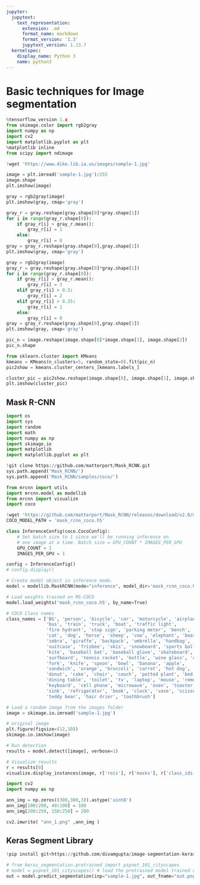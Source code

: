 ```yaml
---
jupyter:
  jupytext:
    text_representation:
      extension: .md
      format_name: markdown
      format_version: '1.3'
      jupytext_version: 1.13.7
  kernelspec:
    display_name: Python 3
    name: python3
---
```


# Basic techniques for Image segmentation

```python colab={"base_uri": "https://localhost:8080/", "height": 34} colab_type="code" executionInfo={"elapsed": 1059, "status": "ok", "timestamp": 1585722608225, "user": {"displayName": "Sparsh Agarwal", "photoUrl": "", "userId": "13037694610922482904"}, "user_tz": -330} id="ig5H4QC5c5hW" outputId="f2db1fae-2a8e-4525-dea5-99afb9bec282"
%tensorflow_version 1.x
from skimage.color import rgb2gray
import numpy as np
import cv2
import matplotlib.pyplot as plt
%matplotlib inline
from scipy import ndimage
```

```python colab={"base_uri": "https://localhost:8080/", "height": 204} colab_type="code" executionInfo={"elapsed": 6008, "status": "ok", "timestamp": 1585722616350, "user": {"displayName": "Sparsh Agarwal", "photoUrl": "", "userId": "13037694610922482904"}, "user_tz": -330} id="Kc7WWfHpfatL" outputId="2811813d-1ee5-421b-f878-369c27059d50"
!wget 'https://www.dike.lib.ia.us/images/sample-1.jpg'
```

```python colab={"base_uri": "https://localhost:8080/", "height": 286} colab_type="code" executionInfo={"elapsed": 4344, "status": "ok", "timestamp": 1585722616351, "user": {"displayName": "Sparsh Agarwal", "photoUrl": "", "userId": "13037694610922482904"}, "user_tz": -330} id="9oKZbmzufh8k" outputId="10f3297c-12cc-4956-ee0c-d886045582d8"
image = plt.imread('sample-1.jpg')/255
image.shape
plt.imshow(image)
```

```python colab={"base_uri": "https://localhost:8080/", "height": 286} colab_type="code" executionInfo={"elapsed": 3848, "status": "ok", "timestamp": 1585722616352, "user": {"displayName": "Sparsh Agarwal", "photoUrl": "", "userId": "13037694610922482904"}, "user_tz": -330} id="4sK0LN06f4zX" outputId="cd5f962b-dfaa-4bf3-c9d3-56fb62b02131"
gray = rgb2gray(image)
plt.imshow(gray, cmap='gray')
```

```python colab={"base_uri": "https://localhost:8080/", "height": 286} colab_type="code" executionInfo={"elapsed": 10362, "status": "ok", "timestamp": 1585722623357, "user": {"displayName": "Sparsh Agarwal", "photoUrl": "", "userId": "13037694610922482904"}, "user_tz": -330} id="Q6bjQMrvf7sD" outputId="fa68708f-a219-4f98-a015-edd4aa8f68a6"
gray_r = gray.reshape(gray.shape[0]*gray.shape[1])
for i in range(gray_r.shape[0]):
    if gray_r[i] > gray_r.mean():
        gray_r[i] = 1
    else:
        gray_r[i] = 0
gray = gray_r.reshape(gray.shape[0],gray.shape[1])
plt.imshow(gray, cmap='gray')
```

```python colab={"base_uri": "https://localhost:8080/", "height": 286} colab_type="code" executionInfo={"elapsed": 17803, "status": "ok", "timestamp": 1585722631222, "user": {"displayName": "Sparsh Agarwal", "photoUrl": "", "userId": "13037694610922482904"}, "user_tz": -330} id="y-5_fcsYgweB" outputId="df733c50-c05f-4e40-d300-0d843a33322e"
gray = rgb2gray(image)
gray_r = gray.reshape(gray.shape[0]*gray.shape[1])
for i in range(gray_r.shape[0]):
    if gray_r[i] > gray_r.mean():
        gray_r[i] = 3
    elif gray_r[i] > 0.5:
        gray_r[i] = 2
    elif gray_r[i] > 0.25:
        gray_r[i] = 1
    else:
        gray_r[i] = 0
gray = gray_r.reshape(gray.shape[0],gray.shape[1])
plt.imshow(gray, cmap='gray')
```

```python colab={"base_uri": "https://localhost:8080/", "height": 34} colab_type="code" executionInfo={"elapsed": 17427, "status": "ok", "timestamp": 1585722631225, "user": {"displayName": "Sparsh Agarwal", "photoUrl": "", "userId": "13037694610922482904"}, "user_tz": -330} id="c8-1lqU9js5C" outputId="3b369896-6862-4a32-cf38-fa5646aca625"
pic_n = image.reshape(image.shape[0]*image.shape[1], image.shape[2])
pic_n.shape
```

```python colab={} colab_type="code" id="gfOCAoomj0Ek"
from sklearn.cluster import KMeans
kmeans = KMeans(n_clusters=5, random_state=0).fit(pic_n)
pic2show = kmeans.cluster_centers_[kmeans.labels_]
```

```python colab={"base_uri": "https://localhost:8080/", "height": 286} colab_type="code" executionInfo={"elapsed": 18276, "status": "ok", "timestamp": 1585722632989, "user": {"displayName": "Sparsh Agarwal", "photoUrl": "", "userId": "13037694610922482904"}, "user_tz": -330} id="ilHNtqSlj2t3" outputId="51748ce7-2ec1-45bd-a830-0325f0774741"
cluster_pic = pic2show.reshape(image.shape[0], image.shape[1], image.shape[2])
plt.imshow(cluster_pic)
```

<!-- #region colab_type="text" id="wbexAmohVzvU" -->
## Mask R-CNN
<!-- #endregion -->

```python colab={} colab_type="code" id="yMzTkxRZW40z"
import os
import sys
import random
import math
import numpy as np
import skimage.io
import matplotlib
import matplotlib.pyplot as plt
```

```python colab={"base_uri": "https://localhost:8080/", "height": 34} colab_type="code" executionInfo={"elapsed": 3272, "status": "ok", "timestamp": 1585722638238, "user": {"displayName": "Sparsh Agarwal", "photoUrl": "", "userId": "13037694610922482904"}, "user_tz": -330} id="gFSL2Ajmj4-I" outputId="a98fbbf8-3b36-4439-8c74-dcc3f31d2272"
!git clone https://github.com/matterport/Mask_RCNN.git
sys.path.append('Mask_RCNN/')
sys.path.append('Mask_RCNN/samples/coco/')
```

```python colab={"base_uri": "https://localhost:8080/", "height": 34} colab_type="code" executionInfo={"elapsed": 5261, "status": "ok", "timestamp": 1585722643130, "user": {"displayName": "Sparsh Agarwal", "photoUrl": "", "userId": "13037694610922482904"}, "user_tz": -330} id="qwnZlxDQV4xc" outputId="1eb500c6-db5f-43e6-870c-200a87c0a835"
from mrcnn import utils
import mrcnn.model as modellib
from mrcnn import visualize
import coco
```

```python colab={"base_uri": "https://localhost:8080/", "height": 309} colab_type="code" executionInfo={"elapsed": 8647, "status": "ok", "timestamp": 1585722648483, "user": {"displayName": "Sparsh Agarwal", "photoUrl": "", "userId": "13037694610922482904"}, "user_tz": -330} id="Uzod4CaqaMk2" outputId="348ad9d7-9cf3-41d8-f917-361c4260bdb8"
!wget 'https://github.com/matterport/Mask_RCNN/releases/download/v2.0/mask_rcnn_coco.h5'
COCO_MODEL_PATH = 'mask_rcnn_coco.h5'
```

```python colab={} colab_type="code" id="QJfsehfra815"
class InferenceConfig(coco.CocoConfig):
    # Set batch size to 1 since we'll be running inference on
    # one image at a time. Batch size = GPU_COUNT * IMAGES_PER_GPU
    GPU_COUNT = 1
    IMAGES_PER_GPU = 1

config = InferenceConfig()
# config.display()
```

```python colab={"base_uri": "https://localhost:8080/", "height": 700} colab_type="code" executionInfo={"elapsed": 14459, "status": "ok", "timestamp": 1585722657834, "user": {"displayName": "Sparsh Agarwal", "photoUrl": "", "userId": "13037694610922482904"}, "user_tz": -330} id="0UJGKZc7Z393" outputId="b0f16325-32f2-4961-b2e6-701a06a75dd7"
# Create model object in inference mode.
model = modellib.MaskRCNN(mode="inference", model_dir='mask_rcnn_coco.hy', config=config)

# Load weights trained on MS-COCO
model.load_weights('mask_rcnn_coco.h5', by_name=True)
```

```python colab={} colab_type="code" id="IoV8WfkwZygd"
# COCO Class names
class_names = ['BG', 'person', 'bicycle', 'car', 'motorcycle', 'airplane',
               'bus', 'train', 'truck', 'boat', 'traffic light',
               'fire hydrant', 'stop sign', 'parking meter', 'bench', 'bird',
               'cat', 'dog', 'horse', 'sheep', 'cow', 'elephant', 'bear',
               'zebra', 'giraffe', 'backpack', 'umbrella', 'handbag', 'tie',
               'suitcase', 'frisbee', 'skis', 'snowboard', 'sports ball',
               'kite', 'baseball bat', 'baseball glove', 'skateboard',
               'surfboard', 'tennis racket', 'bottle', 'wine glass', 'cup',
               'fork', 'knife', 'spoon', 'bowl', 'banana', 'apple',
               'sandwich', 'orange', 'broccoli', 'carrot', 'hot dog', 'pizza',
               'donut', 'cake', 'chair', 'couch', 'potted plant', 'bed',
               'dining table', 'toilet', 'tv', 'laptop', 'mouse', 'remote',
               'keyboard', 'cell phone', 'microwave', 'oven', 'toaster',
               'sink', 'refrigerator', 'book', 'clock', 'vase', 'scissors',
               'teddy bear', 'hair drier', 'toothbrush']
```

```python colab={"base_uri": "https://localhost:8080/", "height": 680} colab_type="code" executionInfo={"elapsed": 2340, "status": "ok", "timestamp": 1585722665524, "user": {"displayName": "Sparsh Agarwal", "photoUrl": "", "userId": "13037694610922482904"}, "user_tz": -330} id="IzFg_FhfZO6A" outputId="bbc74abf-91c3-4be7-dda5-b3ce23b1580a"
# Load a random image from the images folder
image = skimage.io.imread('sample-1.jpg')

# original image
plt.figure(figsize=(12,10))
skimage.io.imshow(image)
```

```python colab={"base_uri": "https://localhost:8080/", "height": 796} colab_type="code" executionInfo={"elapsed": 18514, "status": "ok", "timestamp": 1585722691621, "user": {"displayName": "Sparsh Agarwal", "photoUrl": "", "userId": "13037694610922482904"}, "user_tz": -330} id="5QIwpNC1Xcqq" outputId="4e42abc2-af80-4cba-8a95-5d684bef8d31"
# Run detection
results = model.detect([image], verbose=1)

# Visualize results
r = results[0]
visualize.display_instances(image, r['rois'], r['masks'], r['class_ids'], class_names, r['scores'])
```

```python colab={"base_uri": "https://localhost:8080/", "height": 34} colab_type="code" executionInfo={"elapsed": 1201, "status": "ok", "timestamp": 1585724831412, "user": {"displayName": "Sparsh Agarwal", "photoUrl": "", "userId": "13037694610922482904"}, "user_tz": -330} id="OWknJyB7b8dG" outputId="0f4425c4-feca-4573-f3a1-36d6c57307b5"
import cv2
import numpy as np

ann_img = np.zeros((300,300,3)).astype('uint8')
ann_img[100:200, 40:100] = 100
ann_img[200:250, 150:250] = 200

cv2.imwrite( "ann_1.png" ,ann_img )
```

<!-- #region colab_type="text" id="bgkhppmjnoDy" -->
## Keras Segment Library
<!-- #endregion -->

```python colab={"base_uri": "https://localhost:8080/", "height": 803} colab_type="code" executionInfo={"elapsed": 8897, "status": "ok", "timestamp": 1585725805421, "user": {"displayName": "Sparsh Agarwal", "photoUrl": "", "userId": "13037694610922482904"}, "user_tz": -330} id="gWJGCeStjWRu" outputId="9d603afd-9905-4970-e550-538b1bb646a9"
!pip install git+https://github.com/divamgupta/image-segmentation-keras
```

```python colab={} colab_type="code" id="4XuJoGqynq0S"
# from keras_segmentation.pretrained import pspnet_101_cityscapes
# model = pspnet_101_cityscapes() # load the pretrained model trained on Cityscapes dataset
out = model.predict_segmentation(inp="sample-1.jpg", out_fname="out.png")
```
